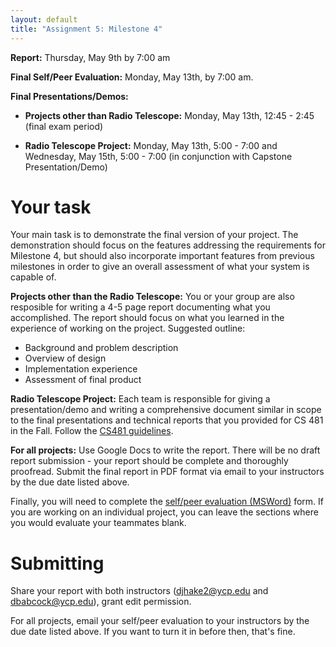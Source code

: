 ```yaml
---
layout: default
title: "Assignment 5: Milestone 4"
---
```


**Report:** Thursday, May 9th by 7:00 am

**Final Self/Peer Evaluation:** Monday, May 13th, by 7:00 am.

**Final Presentations/Demos:** 

- **Projects other than Radio Telescope:** Monday, May 13th, 12:45 - 2:45 (final exam period)

- **Radio Telescope Project:** Monday, May 13th, 5:00 - 7:00 and Wednesday, May 15th, 5:00 - 7:00 (in conjunction with Capstone Presentation/Demo)

# Your task

Your main task is to demonstrate the final version of your project.  The demonstration should focus on the features addressing the requirements for Milestone 4, but should also incorporate important features from previous milestones in order to give an overall assessment of what your system is capable of.

**Projects other than the Radio Telescope:** You or your group are also resposible for writing a 4-5 page report documenting what you accomplished.  The report should focus on what you learned in the experience of working on the project.  Suggested outline:

* Background and problem description
* Overview of design
* Implementation experience
* Assessment of final product

**Radio Telescope Project:** Each team is responsible for giving a presentation/demo and writing a comprehensive document similar in scope to the final presentations and technical reports that you provided for CS 481 in the Fall.  Follow the [CS481 guidelines](https://ycpcs.github.io/cs481-fall2018-102-RT/assign/assign07.html).

**For all projects:** Use Google Docs to write the report.  There will be no draft report submission - your report should be complete and thoroughly proofread.  Submit the final report in PDF format via email to your instructors by the due date listed above.

Finally, you will need to complete the [self/peer evaluation (MSWord)](PeerReview.doc) form.  If you are working on an individual project, you can leave the sections where you would evaluate your teammates blank.

# Submitting

Share your report with both instructors (<djhake2@ycp.edu> and <dbabcock@ycp.edu>), grant edit permission.

For all projects, email your self/peer evaluation to your instructors by the due date listed above.  If you want to turn it in before then, that's fine.

<!-- vim:set wrap: -->
<!-- vim:set linebreak: -->
<!-- vim:set nolist: -->

